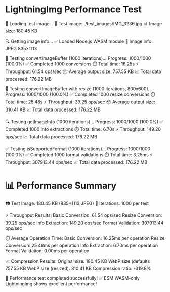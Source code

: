  LightningImg Performance Test
=================================

📁 Loading test image...
📁 Test image: ./test_images/IMG_3236.jpg
📊 Image size: 180.45 KB

🔍 Getting image info...
✅ Loaded Node.js WASM module
📏 Image info: JPEG 835×1113

🔄 Testing convertImageBuffer (1000 iterations)...
   Progress: 1000/1000 (100.0%)
✅ Completed 1000 conversions
⏱️  Total time: 16.25s
⚡ Throughput: 61.54 ops/sec
📦 Average output size: 757.55 KB
📈 Total data processed: 176.22 MB

🎯 Testing convertImageBuffer with resize (1000 iterations, 800x600)...
   Progress: 1000/1000 (100.0%)
✅ Completed 1000 resize conversions
⏱️  Total time: 25.48s
⚡ Throughput: 39.25 ops/sec
📦 Average output size: 310.41 KB
📈 Total data processed: 176.22 MB

🔍 Testing getImageInfo (1000 iterations)...
   Progress: 1000/1000 (100.0%)
✅ Completed 1000 info extractions
⏱️  Total time: 6.70s
⚡ Throughput: 149.20 ops/sec
📈 Total data processed: 176.22 MB

✅ Testing isSupportedFormat (1000 iterations)...
   Progress: 1000/1000 (100.0%)
✅ Completed 1000 format validations
⏱️  Total time: 3.25ms
⚡ Throughput: 307913.44 ops/sec
📈 Total data processed: 176.22 MB

📊 Performance Summary
======================
📷 Test Image: 180.45 KB (835×1113 JPEG)
🔢 Iterations: 1000 per test

⚡ Throughput Results:
   Basic Conversion:    61.54 ops/sec
   Resize Conversion:   39.25 ops/sec
   Info Extraction:     149.20 ops/sec
   Format Validation:   307913.44 ops/sec

⏱️  Average Operation Time:
   Basic Conversion:    16.25ms per operation
   Resize Conversion:   25.48ms per operation
   Info Extraction:     6.70ms per operation
   Format Validation:   0.00ms per operation

📈 Compression Results:
   Original size:       180.45 KB
   WebP size (default): 757.55 KB
   WebP size (resized): 310.41 KB
   Compression ratio:   -319.8%

🎉 Performance test completed successfully!
✅ ESM WASM-only LightningImg shows excellent performance!